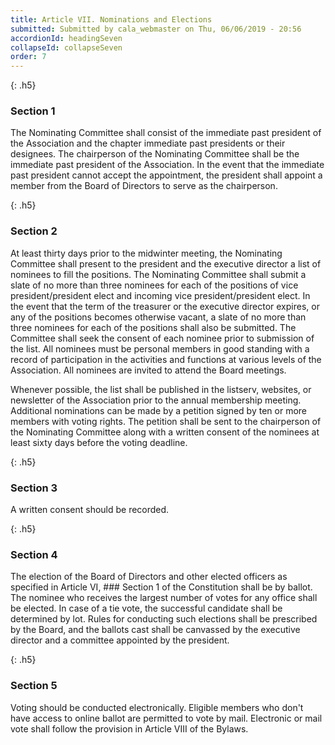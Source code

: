 ```yaml
---
title: Article VII. Nominations and Elections
submitted: Submitted by cala_webmaster on Thu, 06/06/2019 - 20:56
accordionId: headingSeven
collapseId: collapseSeven
order: 7
---
```

{: .h5}
### Section 1

The Nominating Committee shall consist of the immediate past president of the Association and the chapter immediate past presidents or their designees. The chairperson of the Nominating Committee shall be the immediate past president of the Association. In the event that the immediate past president cannot accept the appointment, the president shall appoint a member from the Board of Directors to serve as the chairperson.

{: .h5}
### Section 2

At least thirty days prior to the midwinter meeting, the Nominating Committee shall present to the president and the executive director a list of nominees to fill the positions. The Nominating Committee shall submit a slate of no more than three nominees for each of the positions of vice president/president elect and incoming vice president/president elect. In the event that the term of the treasurer or the executive director expires, or any of the positions becomes otherwise vacant, a slate of no more than three nominees for each of the positions shall also be submitted. The Committee shall seek the consent of each nominee prior to submission of the list. All nominees must be personal members in good standing with a record of participation in the activities and functions at various levels of the Association. All nominees are invited to attend the Board meetings.

Whenever possible, the list shall be published in the listserv, websites, or newsletter of the Association prior to the annual membership meeting. Additional nominations can be made by a petition signed by ten or more members with voting rights. The petition shall be sent to the chairperson of the Nominating Committee along with a written consent of the nominees at least sixty days before the voting deadline.

{: .h5}
### Section 3

A written consent should be recorded.

{: .h5}
### Section 4

The election of the Board of Directors and other elected officers as specified in Article VI, ### Section 1 of the Constitution shall be by ballot. The nominee who receives the largest number of votes for any office shall be elected. In case of a tie vote, the successful candidate shall be determined by lot. Rules for conducting such elections shall be prescribed by the Board, and the ballots cast shall be canvassed by the executive director and a committee appointed by the president.

{: .h5}
### Section 5

Voting should be conducted electronically. Eligible members who don't have access to online ballot are permitted to vote by mail. Electronic or mail vote shall follow the provision in Article VIII of the Bylaws.
